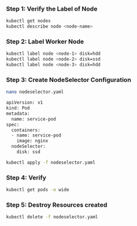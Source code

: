 
### Step 1: Verify the Label of Node
```sh
kubectl get nodes
kubectl describe node <node-name>
```

### Step 2: Label Worker Node
```sh
kubectl label node <node-1> disk=hdd
kubectl label node <node-2> disk=ssd
kubectl label node <node-3> disk=hdd
```

### Step 3: Create NodeSelector Configuration
```sh
nano nodeselector.yaml
```
```sh
apiVersion: v1
kind: Pod
metadata:
  name: service-pod
spec:
  containers:
  - name: service-pod
    image: nginx
  nodeSelector:
    disk: ssd
```
```sh
kubectl apply -f nodeselector.yaml
```

### Step 4: Verify
```sh
kubectl get pods -o wide
```

### Step 5: Destroy Resources created
```sh
kubectl delete -f nodeselector.yaml
```
